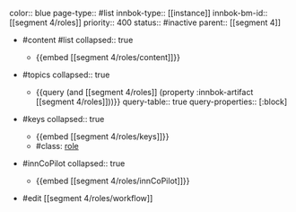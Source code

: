 color:: blue
page-type:: #list
innbok-type:: [[instance]]
innbok-bm-id:: [[segment 4/roles]]
priority:: 400
status:: #inactive
parent:: [[segment 4]]

- #content #list
  collapsed:: true
	- {{embed [[segment 4/roles/content]]}}
- #topics
   collapsed:: true
    - {{query (and [[segment 4/roles]] (property :innbok-artifact [[segment 4/roles]]))}}
      query-table:: true
      query-properties:: [:block]
- #keys
  collapsed:: true
	- {{embed [[segment 4/roles/keys]]}}
	- #class: [role](https://go.innbok.com/#/page/innBoK%2Fclass%2Frole)
- #innCoPilot
   collapsed:: true
	 - {{embed [[segment 4/roles/innCoPilot]]}}

- #edit [[segment 4/roles/workflow]]

